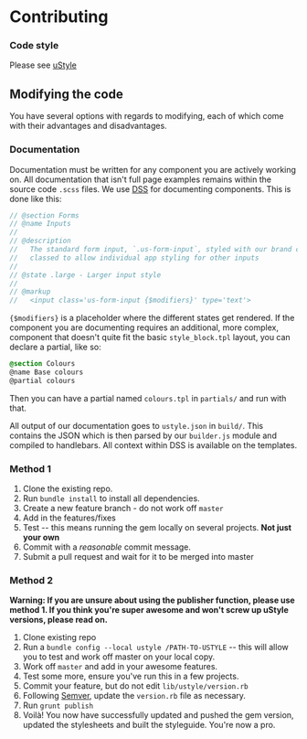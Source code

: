 # Contributing

### Code style
Please see [uStyle](http://ustyle.uswitchinternal.com)

## Modifying the code

You have several options with regards to modifying, each of which come with their advantages and disadvantages.

### Documentation

Documentation must be written for any component you are actively working on. All documentation that isn't full page examples remains within the source code `.scss` files. We use [DSS](https://github.com/darcyclarke/DSS) for documenting components. This is done like this:

```scss
// @section Forms
// @name Inputs
// 
// @description
//   The standard form input, `.us-form-input`, styled with our brand colours. Explicitly
//   classed to allow individual app styling for other inputs
//
// @state .large - Larger input style
//
// @markup
//   <input class='us-form-input {$modifiers}' type='text'>
```

`{$modifiers}` is a placeholder where the different states get rendered. If the component you are documenting requires an additional, more complex, component that doesn't quite fit the basic `style_block.tpl` layout, you can declare a partial, like so:

```scss
@section Colours
@name Base colours
@partial colours
```

Then you can have a partial named `colours.tpl` in `partials/` and run with that.

All output of our documentation goes to `ustyle.json` in `build/`. This contains the JSON which is then parsed by our `builder.js` module and compiled to handlebars. All context within DSS is available on the templates.

### Method 1

1. Clone the existing repo.
1. Run `bundle install` to install all dependencies.
1. Create a new feature branch - do not work off `master`
1. Add in the features/fixes
1. Test -- this means running the gem locally on several projects. **Not just your own**
1. Commit with a *reasonable* commit message.
1. Submit a pull request and wait for it to be merged into master


### Method 2

**Warning: If you are unsure about using the publisher function, please use method 1. If you think you're super awesome and won't screw up uStyle versions, please read on.**

1. Clone existing repo
1. Run a `bundle config --local ustyle /PATH-TO-USTYLE` -- this will allow you to test and work off master on your local copy.
1. Work off `master` and add in your awesome features.
1. Test some more, ensure you've run this in a few projects.
1. Commit your feature, but do not edit `lib/ustyle/version.rb`
1. Following [Semver](http://semver.org/), update the `version.rb` file as necessary.
1. Run `grunt publish`
1. Voilà! You now have successfully updated and pushed the gem version, updated the stylesheets and built the styleguide. You're now a pro.
